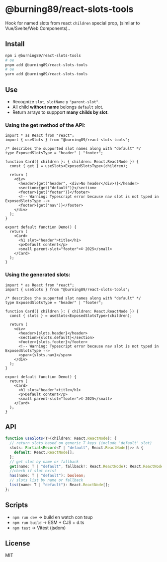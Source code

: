 # @burning89/react-slots-tools

Hook for named slots from react `children` special prop, (similar to Vue/Svelte/Web Components)..

## Install

```bash
npm i @burning89/react-slots-tools
# oe
pnpm add @burning89/react-slots-tools
# oe
yarn add @burning89/react-slots-tools
```

## Use

- Recognize `slot`, `slotName` y `"parent-slot"`.
- All child **without name** belongs `default` slot.
- Return arrays to suppport **many childs by slot**.

### Using the get method of the API:

```tsx
import * as React from "react";
import { useSlots } from "@burning89/react-slots-tools";

/* describes the supported slot names along with "default" */
type ExposedSlotsType = "header" | "footer";

function Card({ children }: { children: React.ReactNode }) {
  const { get } = useSlots<ExposedSlotsType>(children);

  return (
    <div>
      <header>{get("header", <div>No header</div>)}</header>
      <section>{get("default")}</section>
      <footer>{get("footer")}</footer>
      <!-- Warning: Typescript error because nav slot is not typed in ExposedSlotsType -->
      <footer>{get("nav")}</footer>
    </div>
  );
}

export default function Demo() {
  return (
    <Card>
      <h1 slot="header">title</h1>
      <p>Default content</p>
      <small parent-slot="footer">© 2025</small>
    </Card>
  );
}
```

### Using the generated slots:

```tsx
import * as React from "react";
import { useSlots } from "@burning89/react-slots-tools";

/* describes the supported slot names along with "default" */
type ExposedSlotsType = "header" | "footer";

function Card({ children }: { children: React.ReactNode }) {
  const { slots } = useSlots<ExposedSlotsType>(children);

  return (
    <div>
      <header>{slots.header}</header>
      <section>{slots.default}</section>
      <footer>{slots.footer}</footer>
      <!-- Warning: Typescript error because nav slot is not typed in ExposedSlotsType -->
      <span>{slots.nav}</span>
    </div>
  );
}

export default function Demo() {
  return (
    <Card>
      <h1 slot="header">title</h1>
      <p>Default content</p>
      <small parent-slot="footer">© 2025</small>
    </Card>
  );
}
```

## API

```ts
function useSlots<T>(children: React.ReactNode): {
  // return slots based on generic T keys (include 'default' slot)
  slots: Partial<Record<T | "default", React.ReactNode[]>> & {
    default: React.ReactNode[];
  };
  // get slot by name or fallback
  get(name: T | "default", fallback?: React.ReactNode): React.ReactNode;
  //check if slot exist
  has(name: T | "default"): boolean;
  // slots list by name or fallback
  list(name: T | "default"): React.ReactNode[];
};
```

## Scripts

- `npm run dev` → build en watch con tsup
- `npm run build` → ESM + CJS + d.ts
- `npm test` → Vitest (jsdom)

## License

MIT
